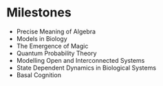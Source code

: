 # Milestones

- Precise Meaning of Algebra
- Models in Biology
- The Emergence of Magic
- Quantum Probability Theory
- Modelling Open and Interconnected Systems
- State Dependent Dynamics in Biological Systems
- Basal Cognition
  